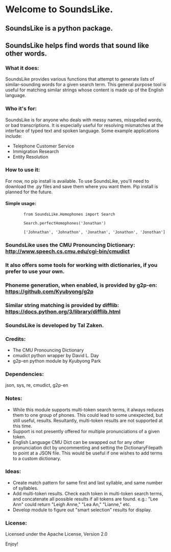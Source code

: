 # Welcome to SoundsLike. 

## SoundsLike is a python package. 
## SoundsLike helps find words that sound like other words.

### What it does:

SoundsLike provides various functions that attempt to generate lists of similar-sounding words for a given search term. This general purpose tool is useful for matching similar strings whose content is made up of the English language.

### Who it's for:

SoundsLike is for anyone who deals with messy names, misspelled words, or bad transcriptions. It is especially useful for resolving mismatches at the interface of typed text and spoken language. Some example applications include:

- Telephone Customer Service
- Immigration Research
- Entity Resolution

### How to use it:

For now, no pip install is available. To use SoundsLike, you'll need to download the .py files and save them where you want them. Pip install is planned for the future.

#### Simple usage:

            from SoundsLike.Homophones import Search

            Search.perfectHomophones('Jonathan')

            ['Johnathan', 'Johnathon', 'Jonathan', 'Jonathon', 'Jonothan']
            
### SoundsLike uses the CMU Pronouncing Dictionary: http://www.speech.cs.cmu.edu/cgi-bin/cmudict
### It also offers some tools for working with dictionaries, if you prefer to use your own. 
### Phoneme generation, when enabled, is provided by g2p-en: https://github.com/Kyubyong/g2p
### Similar string matching is provided by difflib: https://docs.python.org/3/library/difflib.html

### SoundsLike is developed by Tal Zaken.

### Credits:
- The CMU Pronouncing Dictionary
- cmudict python wrapper by David L. Day
- g2p-en python module by Kyubyong Park

### Dependencies:
      
json, sys, re, cmudict, g2p-en
 
### Notes:
- While this module supports multi-token search terms, it always reduces them to one group of phones. This could lead to some unexpected, but still useful, results. Resultantly, multi-token results are not supported at this time.
- Support is not presently offered for multiple pronunciations of a given token.
- English Language CMU Dict can be swapped out for any other pronunciation dict by uncommenting and setting the DictionaryFilepath to point at a JSON file. This would be useful if one wishes to add terms to a custom dictionary.

### Ideas:

- Create match pattern for same first and last syllable, and same number of syllables.
- Add multi-token results. Check each token in multi-token search terms, and concatenate all possible results if all tokens are found. e.g.: "Lee Ann" could return "Leigh Anne," "Lea An," "Lianne," etc.
- Develop module to figure out "smart selection" results for display.

### License:

Licensed under the Apache License, Version 2.0

Enjoy!



